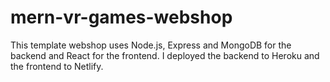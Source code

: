 # mern-vr-games-webshop
This template webshop uses Node.js, Express and MongoDB for the backend and React for the frontend. I deployed the backend to Heroku and the frontend to Netlify.

